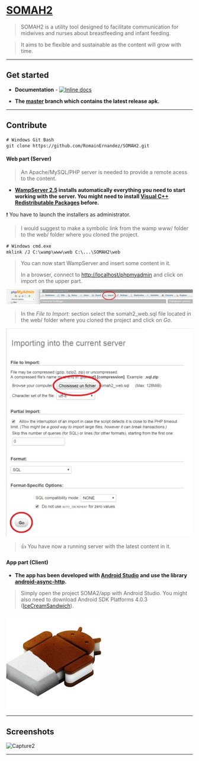 # [SOMAH2](https://github.com/RomainErnandez/SOMAH2)

> SOMAH2 is a utility tool designed to facilitate  communication for midwives and nurses about breastfeeding and infant feeding.

> It aims to be flexible and sustainable as the content will grow with time.

***

## Get started

+ **Documentation** - [![Inline docs](http://inch-ci.org/github/dwyl/hapi-auth-jwt2.svg?branch=master)](https://github.com/RomainErnandez/SOMAH2/blob/master/README.md)

+ **The [master](https://github.com/RomainErnandez/SOMAH2/tree/master/app/app) branch which contains the latest release apk.**

***

## Contribute
	
	# Windows Git Bash
	git clone https://github.com/RomainErnandez/SOMAH2.git

#### Web part (Server)

> An Apache/MySQL/PHP server is needed to provide a remote acess to the content.

+ **[WampServer 2.5](https://sourceforge.net/projects/wampserver/files/WampServer%202/Wampserver%202.5/) installs automatically everything you need to start working with the server. You might need to install [Visual C++ Redistributable Packages](https://www.microsoft.com/en-US/download/details.aspx?id=30679) before.**

:exclamation: You have to launch the installers as administrator.

> I would suggest to make a symbolic link from the wamp www/ folder to the web/ folder where you cloned the project.

	# Windows cmd.exe
	mklink /J C:\wamp\www\web C:\...\SOMAH2\web

> You can now start WampServer and insert some content in it.
> 
> In a browser, connect to [http://localhost/phpmyadmin](http://localhost/phpmyadmin) and click on import on the upper part.

![phpmyadminImage](/web/img/phpmyadmin.PNG)

> In the *File to Import:* section select the somah2_web.sql file located in the web/ folder where you cloned the project and click on *Go*.

![importImage](/web/img/import.PNG)

> :thumbsup: You have now a running server with the latest content in it.

#### App part (Client)

+ **The app has been developed with [Android Studio](https://developer.android.com/studio/index.html) and use the library [android-async-http](http://loopj.com/android-async-http/).**

> Simply open the project SOMA2/app with Android Studio. You might also need to download Android SDK Platforms 4.0.3 ([IceCreamSandwich](https://fr.wikipedia.org/wiki/Android_Ice_Cream_Sandwich)).

![IceCreamSandwichLogo](/web/img/IceCreamSandwichLogo.png)

***

## Screenshots

![Capture2](/app/app/src/main/res/drawable/welcome_menu_backgroun.png)

***
